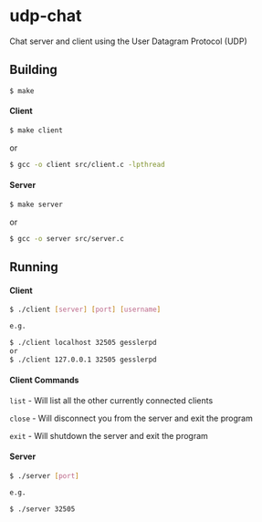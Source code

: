 # udp-chat

Chat server and client using the User Datagram Protocol (UDP)


## Building
```
$ make
```

#### Client
```bash
$ make client
```
or
```bash
$ gcc -o client src/client.c -lpthread
```

#### Server

```bash
$ make server
```
or
```bash
$ gcc -o server src/server.c
```

## Running

#### Client

```bash
$ ./client [server] [port] [username]

e.g.

$ ./client localhost 32505 gesslerpd
or
$ ./client 127.0.0.1 32505 gesslerpd
```

#### Client Commands

`list` - Will list all the other currently connected clients

`close` - Will disconnect you from the server and exit the program

`exit` - Will shutdown the server and exit the program

#### Server

```bash
$ ./server [port]

e.g.

$ ./server 32505
```
